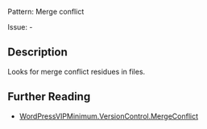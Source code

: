 Pattern: Merge conflict

Issue: -

## Description

Looks for merge conflict residues in files.

## Further Reading

* [WordPressVIPMinimum.VersionControl.MergeConflict](https://github.com/Automattic/VIP-Coding-Standards/tree/develop/WordPressVIPMinimum/Sniffs/VersionControl/MergeConflictSniff.php)